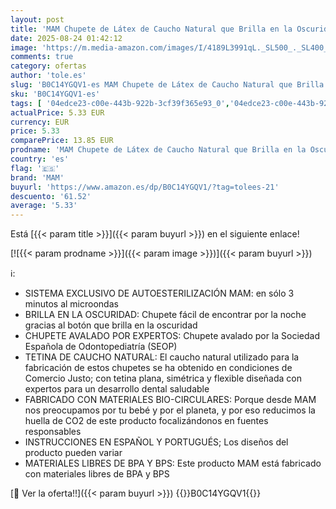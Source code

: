```yaml
---
layout: post
title: 'MAM Chupete de Látex de Caucho Natural que Brilla en la Oscuridad  2-6 Meses  con Tetina Simétrica  Plana y Flexible  con Caja Autoesterilizadora  Azul Mate  Pack de 2uds'
date: 2025-08-24 01:42:12
image: 'https://m.media-amazon.com/images/I/4189L3991qL._SL500_._SL400_.jpg'
comments: true
category: ofertas
author: 'tole.es'
slug: 'B0C14YGQV1-es MAM Chupete de Látex de Caucho Natural que Brilla en la...'
sku: 'B0C14YGQV1-es'
tags: [ '04edce23-c00e-443b-922b-3cf39f365e93_0','04edce23-c00e-443b-922b-3cf39f365e93_1801','04edce23-c00e-443b-922b-3cf39f365e93_4001','04edce23-c00e-443b-922b-3cf39f365e93_6801','04edce23-c00e-443b-922b-3cf39f365e93_8501','Arborist Merchandising Root','Bebé','Chupetes','Chupetes y mordedores','Feeding','Lactancia y alimentación','Lactancia, biberones y chupetes','MAM','Self Service','Special Features Stores','chupete','mam','🇪🇸', ]
actualPrice: 5.33 EUR
currency: EUR
price: 5.33
comparePrice: 13.85 EUR
prodname: 'MAM Chupete de Látex de Caucho Natural que Brilla en la Oscuridad  2-6 Meses  con Tetina Simétrica  Plana y Flexible  con Caja Autoesterilizadora  Azul Mate  Pack de 2uds'
country: 'es'
flag: '🇪🇸'
brand: 'MAM'
buyurl: 'https://www.amazon.es/dp/B0C14YGQV1/?tag=tolees-21'
descuento: '61.52'
average: '5.33'
---
```


Está [{{< param title >}}]({{< param buyurl >}}) en el siguiente enlace!

[![{{< param prodname >}}]({{< param image >}})]({{< param buyurl >}})

ℹ️:

- SISTEMA EXCLUSIVO DE AUTOESTERILIZACIÓN MAM: en sólo 3 minutos al microondas
- BRILLA EN LA OSCURIDAD: Chupete fácil de encontrar por la noche gracias al botón que brilla en la oscuridad
- CHUPETE AVALADO POR EXPERTOS: Chupete avalado por la Sociedad Española de Odontopediatría (SEOP)
- TETINA DE CAUCHO NATURAL: El caucho natural utilizado para la fabricación de estos chupetes se ha obtenido en condiciones de Comercio Justo; con tetina plana, simétrica y flexible diseñada con expertos para un desarrollo dental saludable
- FABRICADO CON MATERIALES BIO-CIRCULARES: Porque desde MAM nos preocupamos por tu bebé y por el planeta, y por eso reducimos la huella de CO2 de este producto focalizándonos en fuentes responsables
- INSTRUCCIONES EN ESPAÑOL Y PORTUGUÉS; Los diseños del producto pueden variar
- MATERIALES LIBRES DE BPA Y BPS: Este producto MAM está fabricado con materiales libres de BPA y BPS

[🛒 Ver la oferta!!]({{< param buyurl >}})
{{<world>}}B0C14YGQV1{{</world>}}
